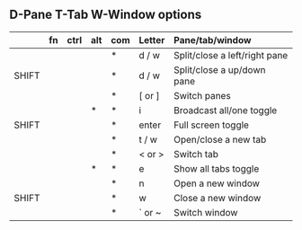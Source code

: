 ## D-Pane T-Tab W-Window options
| |fn|ctrl|alt|com|Letter|Pane/tab/window|
|:----|:----|:----|:----|:----|:----|:----|
| | | | |*|d / w|Split/close a left/right pane|
|SHIFT| | | |*|d / w|Split/close a up/down pane|
| | | | |*|[ or ] |Switch panes|
| | | |*|*|i|Broadcast all/one toggle|
|SHIFT| | | |*|enter|Full screen toggle|
| | | | |*|t / w|Open/close a new tab|
| | | | |*|< or >|Switch tab|
| | | |*|*|e|Show all tabs toggle|
| | | | |*|n|Open a new window|
|SHIFT| | | |*|w|Close a new window|
| | | | |*|` or ~|Switch window|
